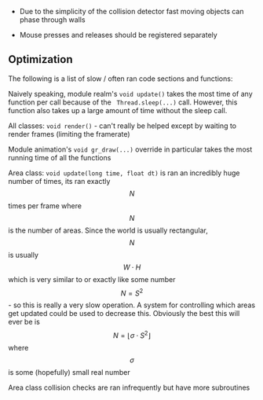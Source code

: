 
* Due to the simplicity of the collision detector fast moving objects can phase through walls

* Mouse presses and releases should be registered separately


## Optimization

The following is a list of slow / often ran code sections and functions:

Naively speaking, module realm's `` void update() `` takes the most time of any function per call because of the `` Thread.sleep(...)`` call. However, this function also takes up a large amount of time without the sleep call.

All classes: `` void render() `` - can't really be helped except by waiting to render frames (limiting the framerate)

Module animation's `` void gr_draw(...) `` override in particular takes the most running time of all the functions

Area class: `` void update(long time, float dt) `` is ran an incredibly huge number of times, its ran exactly $$N$$ times per frame where $$N$$ is the number of areas. Since the world is usually rectangular, $$N$$ is usually $$W \cdot H$$ which is very similar to or exactly like some number $$N = S^2$$ - so this is really a very slow operation. A system for controlling which areas get updated could be used to decrease this. Obviously the best this will ever be is $$N = \lfloor \sigma \cdot S^2 \rfloor$$ where $$\sigma$$ is some (hopefully) small real number

Area class collision checks are ran infrequently but have more subroutines